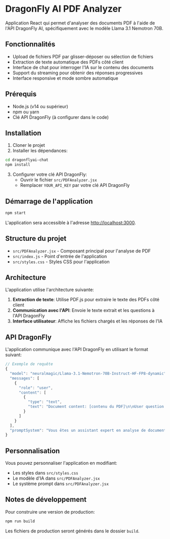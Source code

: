 # DragonFly AI PDF Analyzer

Application React qui permet d'analyser des documents PDF à l'aide de l'API DragonFly AI, spécifiquement avec le modèle Llama 3.1 Nemotron 70B.

## Fonctionnalités

- Upload de fichiers PDF par glisser-déposer ou sélection de fichiers
- Extraction de texte automatique des PDFs côté client
- Interface de chat pour interroger l'IA sur le contenu des documents
- Support du streaming pour obtenir des réponses progressives
- Interface responsive et mode sombre automatique

## Prérequis

- Node.js (v14 ou supérieur)
- npm ou yarn
- Clé API DragonFly (à configurer dans le code)

## Installation

1. Cloner le projet
2. Installer les dépendances:

```bash
cd dragonflyai-chat
npm install
```

3. Configurer votre clé API DragonFly:
   - Ouvrir le fichier `src/PDFAnalyzer.jsx`
   - Remplacer `YOUR_API_KEY` par votre clé API DragonFly

## Démarrage de l'application

```bash
npm start
```

L'application sera accessible à l'adresse [http://localhost:3000](http://localhost:3000).

## Structure du projet

- `src/PDFAnalyzer.jsx` - Composant principal pour l'analyse de PDF
- `src/index.js` - Point d'entrée de l'application
- `src/styles.css` - Styles CSS pour l'application

## Architecture

L'application utilise l'architecture suivante:

1. **Extraction de texte**: Utilise PDF.js pour extraire le texte des PDFs côté client
2. **Communication avec l'API**: Envoie le texte extrait et les questions à l'API DragonFly
3. **Interface utilisateur**: Affiche les fichiers chargés et les réponses de l'IA

## API DragonFly

L'application communique avec l'API DragonFly en utilisant le format suivant:

```javascript
// Exemple de requête
{
  "model": "neuralmagic/Llama-3.1-Nemotron-70B-Instruct-HF-FP8-dynamic",
  "messages": [
    {
      "role": "user",
      "content": [
        {
          "type": "text",
          "text": "Document content: [contenu du PDF]\n\nUser question: [question de l'utilisateur]"
        }
      ]
    }
  ],
  "promptSystem": "Vous êtes un assistant expert en analyse de documents PDF. Analysez les contenus fournis avec précision et répondez aux questions de l'utilisateur."
}
```

## Personnalisation

Vous pouvez personnaliser l'application en modifiant:

- Les styles dans `src/styles.css`
- Le modèle d'IA dans `src/PDFAnalyzer.jsx`
- Le système prompt dans `src/PDFAnalyzer.jsx`

## Notes de développement

Pour construire une version de production:

```bash
npm run build
```

Les fichiers de production seront générés dans le dossier `build`.
